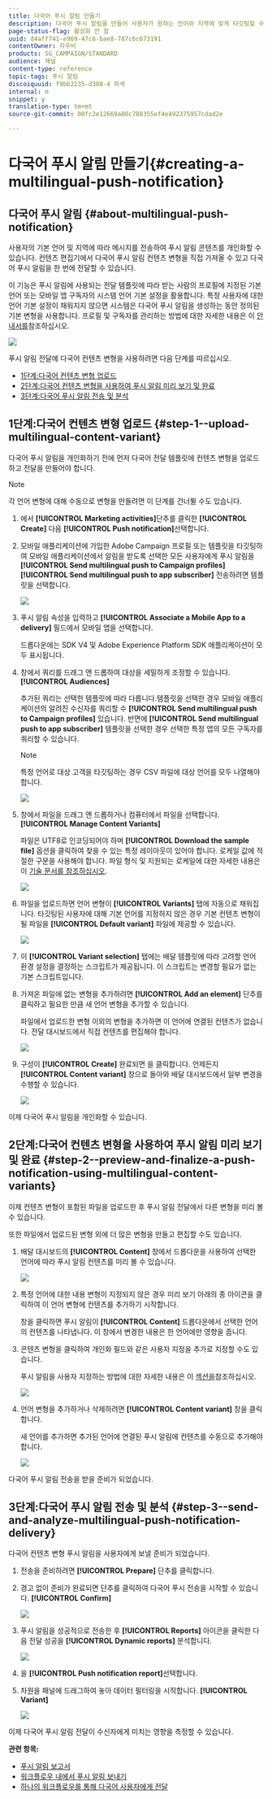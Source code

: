 ```yaml
---
title: 다국어 푸시 알림 만들기
description: 다국어 푸시 알림을 만들어 사용자가 원하는 언어와 지역에 맞게 타깃팅할 수 있습니다.
page-status-flag: 활성화 안 함
uuid: d4aff741-e969-47c6-bae8-787c6c673191
contentOwner: 자우비
products: SG_CAMPAIGN/STANDARD
audience: 채널
content-type: reference
topic-tags: 푸시 알림
discoiquuid: f9bb2235-d388-4 파섹
internal: n
snippet: y
translation-type: tm+mt
source-git-commit: 00fc2e12669a00c788355ef4e492375957cdad2e

---
```



# 다국어 푸시 알림 만들기{#creating-a-multilingual-push-notification}

## 다국어 푸시 알림 {#about-multilingual-push-notification}

사용자의 기본 언어 및 지역에 따라 메시지를 전송하여 푸시 알림 콘텐츠를 개인화할 수 있습니다. 컨텐츠 편집기에서 다국어 푸시 알림 컨텐츠 변형을 직접 가져올 수 있고 다국어 푸시 알림을 한 번에 전달할 수 있습니다.

이 기능은 푸시 알림에 사용되는 전달 템플릿에 따라 받는 사람의 프로필에 지정된 기본 언어 또는 모바일 앱 구독자의 시스템 언어 기본 설정을 활용합니다. 특정 사용자에 대한 언어 기본 설정이 채워지지 않으면 시스템은 다국어 푸시 알림을 생성하는 동안 정의된 기본 변형을 사용합니다. 프로필 및 구독자를 관리하는 방법에 대한 자세한 내용은 이 [안내서를](../../audiences/using/about-profiles-and-audiences.md)참조하십시오.

![](assets/multivariant_push_1.png)

푸시 알림 전달에 다국어 컨텐츠 변형을 사용하려면 다음 단계를 따르십시오.

* [1단계:다국어 컨텐츠 변형 업로드](#step-1--upload-multilingual-content-variant)
* [2단계:다국어 컨텐츠 변형을 사용하여 푸시 알림 미리 보기 및 완료](#step-2--preview-and-finalize-a-push-notification-using-multilingual-content-variants)
* [3단계:다국어 푸시 알림 전송 및 분석](#step-3--send-and-analyze-multilingual-push-notification-delivery)

## 1단계:다국어 컨텐츠 변형 업로드 {#step-1--upload-multilingual-content-variant}

다국어 푸시 알림을 개인화하기 전에 먼저 다국어 전달 템플릿에 컨텐츠 변형을 업로드하고 전달을 만들어야 합니다.

>[!NOTE]
>
>각 언어 변형에 대해 수동으로 변형을 만들려면 이 단계를 건너뛸 수도 있습니다.

1. 에서 **[!UICONTROL Marketing activities]**&#x200B;단추를 클릭한 **[!UICONTROL Create]** 다음 **[!UICONTROL Push notification]**&#x200B;선택합니다.
1. 모바일 애플리케이션에 가입한 Adobe Campaign 프로필 또는 템플릿을 타깃팅하여 모바일 애플리케이션에서 알림을 받도록 선택한 모든 사용자에게 푸시 알림을 **[!UICONTROL Send multilingual push to Campaign profiles]** **[!UICONTROL Send multilingual push to app subscriber]** 전송하려면 템플릿을 선택합니다.

   ![](assets/multivariant_push_2.png)

1. 푸시 알림 속성을 입력하고 **[!UICONTROL Associate a Mobile App to a delivery]** 필드에서 모바일 앱을 선택합니다.

   드롭다운에는 SDK V4 및 Adobe Experience Platform SDK 애플리케이션이 모두 표시됩니다.

1. 창에서 쿼리를 드래그 앤 드롭하여 대상을 세밀하게 조정할 수 있습니다. **[!UICONTROL Audiences]**

   추가된 쿼리는 선택한 템플릿에 따라 다릅니다.템플릿을 선택한 경우 모바일 애플리케이션의 알려진 수신자를 쿼리할 수 **[!UICONTROL Send multilingual push to Campaign profiles]** 있습니다. 반면에 **[!UICONTROL Send multilingual push to app subscriber]** 템플릿을 선택한 경우 선택한 특정 앱의 모든 구독자를 쿼리할 수 있습니다.
   >[!NOTE]
   >
   >특정 언어로 대상 고객을 타깃팅하는 경우 CSV 파일에 대상 언어를 모두 나열해야 합니다.

   ![](assets/push_notif_audience.png)

1. 창에서 파일을 드래그 앤 드롭하거나 컴퓨터에서 파일을 선택합니다. **[!UICONTROL Manage Content Variants]**

   파일은 UTF8로 인코딩되어야 하며 **[!UICONTROL Download the sample file]** 옵션을 클릭하여 찾을 수 있는 특정 레이아웃이 있어야 합니다. 로케일 값에 적절한 구문을 사용해야 합니다. 파일 형식 및 지원되는 로케일에 대한 자세한 내용은 이 [기술 문서를 참조하십시오](http://helpx.adobe.com/campaign/kb/acs-generate-csv-multilingual-push.html).

   ![](assets/multivariant_push_4.png)

1. 파일을 업로드하면 언어 변형이 **[!UICONTROL Variants]** 탭에 자동으로 채워집니다. 타깃팅된 사용자에 대해 기본 언어를 지정하지 않은 경우 기본 컨텐츠 변형이 될 파일을 **[!UICONTROL Default variant]** 파일에 제공할 수 있습니다.

   ![](assets/multivariant_push_5.png)

1. 이 **[!UICONTROL Variant selection]** 탭에는 배달 템플릿에 따라 고려할 언어 환경 설정을 결정하는 스크립트가 제공됩니다. 이 스크립트는 변경할 필요가 없는 기본 스크립트입니다.
1. 가져온 파일에 없는 변형을 추가하려면 **[!UICONTROL Add an element]** 단추를 클릭하고 필요한 만큼 새 언어 변형을 추가할 수 있습니다.

   파일에서 업로드한 변형 이외의 변형을 추가하면 이 언어에 연결된 컨텐츠가 없습니다. 전달 대시보드에서 직접 컨텐츠를 편집해야 합니다.

   ![](assets/multivariant_push_6.png)

1. 구성이 **[!UICONTROL Create]** 완료되면 을 클릭합니다. 언제든지 **[!UICONTROL Content variant]** 창으로 돌아와 배달 대시보드에서 일부 변경을 수행할 수 있습니다.

   ![](assets/multivariant_push_8.png)

이제 다국어 푸시 알림을 개인화할 수 있습니다.

## 2단계:다국어 컨텐츠 변형을 사용하여 푸시 알림 미리 보기 및 완료 {#step-2--preview-and-finalize-a-push-notification-using-multilingual-content-variants}

이제 컨텐츠 변형이 포함된 파일을 업로드한 후 푸시 알림 전달에서 다른 변형을 미리 볼 수 있습니다.

또한 파일에서 업로드된 변형 외에 더 많은 변형을 만들고 편집할 수도 있습니다.

1. 배달 대시보드의 **[!UICONTROL Content]** 창에서 드롭다운을 사용하여 선택한 언어에 따라 푸시 알림 컨텐츠를 미리 볼 수 있습니다.

   ![](assets/multivariant_push_7.png)

1. 특정 언어에 대한 내용 변형이 지정되지 않은 경우 미리 보기 아래의 종 아이콘을 클릭하여 이 언어 변형에 컨텐츠를 추가하기 시작합니다.

   창을 클릭하면 푸시 알림이 **[!UICONTROL Content]** 드롭다운에서 선택한 언어의 컨텐츠를 나타냅니다. 이 창에서 변경한 내용은 한 언어에만 영향을 줍니다.

1. 콘텐츠 변형을 클릭하여 개인화 필드와 같은 사용자 지정을 추가로 지정할 수도 있습니다.

   푸시 알림을 사용자 지정하는 방법에 대한 자세한 내용은 이 [섹션을](../../channels/using/customizing-a-push-notification.md)참조하십시오.

   ![](assets/multivariant_push_9.png)

1. 언어 변형을 추가하거나 삭제하려면 **[!UICONTROL Content variant]** 창을 클릭합니다.

   새 언어를 추가하면 추가된 언어에 연결된 푸시 알림에 컨텐츠를 수동으로 추가해야 합니다.

   ![](assets/multivariant_push_10.png)

다국어 푸시 알림 전송을 받을 준비가 되었습니다.

## 3단계:다국어 푸시 알림 전송 및 분석 {#step-3--send-and-analyze-multilingual-push-notification-delivery}

다국어 컨텐츠 변형 푸시 알림을 사용자에게 보낼 준비가 되었습니다.

1. 전송을 준비하려면 **[!UICONTROL Prepare]** 단추를 클릭합니다.
1. 경고 없이 준비가 완료되면 단추를 클릭하여 다국어 푸시 전송을 시작할 수 있습니다. **[!UICONTROL Confirm]**

   ![](assets/multivariant_push_12.png)

1. 푸시 알림을 성공적으로 전송한 후 **[!UICONTROL Reports]** 아이콘을 클릭한 다음 전달 성공을 **[!UICONTROL Dynamic reports]** 분석합니다.

   ![](assets/multivariant_push_13.png)

1. 을 **[!UICONTROL Push notification report]**&#x200B;선택합니다.
1. 차원을 패널에 드래그하여 놓아 데이터 필터링을 시작합니다. **[!UICONTROL Variant]**

   ![](assets/multivariant_push_11.png)

이제 다국어 푸시 알림 전달이 수신자에게 미치는 영향을 측정할 수 있습니다.

**관련 항목:**

* [푸시 알림 보고서](../../reporting/using/push-notification-report.md)
* [워크플로우 내에서 푸시 알림 보내기](../../automating/using/push-notification-delivery.md)
* [하나의 워크플로우를 통해 다국어 사용자에게 전달](https://helpx.adobe.com/campaign/kb/simplify-campaign-management.html#Engageyourcustomersateverystep)
